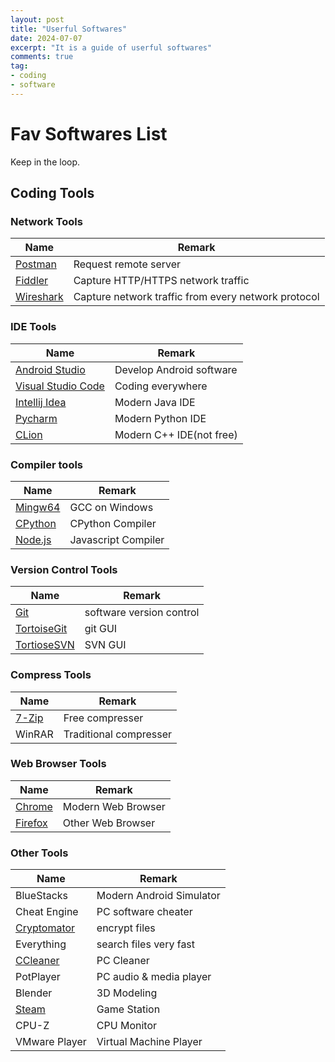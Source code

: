 ```yaml
---
layout: post
title: "Userful Softwares"
date: 2024-07-07
excerpt: "It is a guide of userful softwares"
comments: true
tag:
- coding
- software
---
```


# Fav Softwares List

Keep in the loop.

## Coding Tools

### Network Tools

| Name | Remark |
| --- | --- |
| [Postman](https://www.postman.com/) | Request remote server |
| [Fiddler](https://www.telerik.com/fiddler)  | Capture HTTP/HTTPS network traffic |
| [Wireshark](https://www.wireshark.org/) | Capture network traffic from every network protocol |

### IDE Tools

| Name | Remark |
| --- | --- |
| [Android Studio](https://developer.android.com/studio?hl=zh-cn) | Develop Android software |
| [Visual Studio Code](https://code.visualstudio.com/) | Coding everywhere |
| [Intellij Idea](https://www.jetbrains.com/zh-cn/idea/) | Modern Java IDE |
| [Pycharm](https://www.jetbrains.com/pycharm/) | Modern Python IDE |
| [CLion](https://www.jetbrains.com/clion/) | Modern C++ IDE(not free) |

### Compiler tools

| Name | Remark |
| --- | --- |
| [Mingw64](https://www.mingw-w64.org/) | GCC on Windows |
| [CPython](https://www.python.org/) | CPython Compiler |
| [Node.js](https://nodejs.org/zh-cn) | Javascript Compiler |

### Version Control Tools

| Name | Remark |
| --- | --- |
| [Git](https://gitforwindows.org/) | software version control |
| [TortoiseGit](https://tortoisegit.org/) | git GUI |
| [TortioseSVN](https://tortoisesvn.net/downloads.zh.html) | SVN GUI |

### Compress Tools

| Name | Remark |
| --- | --- |
| [7-Zip](https://www.7-zip.org/) | Free compresser |
| WinRAR | Traditional compresser |

### Web Browser Tools

| Name | Remark |
| --- | --- |
| [Chrome](https://www.google.com/intl/en_hk/chrome/) | Modern Web Browser |
| [Firefox](https://www.mozilla.org/en-US/firefox/new/) | Other Web Browser |

### Other Tools

| Name | Remark |
| --- | --- |
| BlueStacks | Modern Android Simulator |
| Cheat Engine | PC software cheater |
| [Cryptomator](https://cryptomator.org/) | encrypt files |
| Everything | search files very fast |
| [CCleaner](https://www.ccleaner.com/) | PC Cleaner |
| PotPlayer | PC audio & media player |
| Blender | 3D Modeling |
| [Steam](https://store.steampowered.com/) | Game Station |
| CPU-Z | CPU Monitor |
| VMware Player | Virtual Machine Player |
